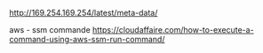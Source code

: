 http://169.254.169.254/latest/meta-data/

aws - ssm commande
https://cloudaffaire.com/how-to-execute-a-command-using-aws-ssm-run-command/

